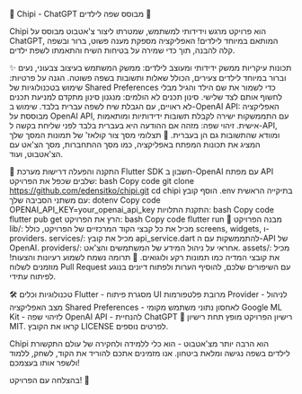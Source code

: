 🌟 Chipi - ChatGPT מבוסס שפה לילדים 🌟

Chipi הוא פרויקט מרגש וידידותי למשתמש, שמטרתו ליצור צ'אטבוט מבוסס על ChatGPT, המותאם במיוחד לילדים! האפליקציה מספקת מענה פשוט, ברור ובשפה קלה להבנה, תוך כדי שמירה על בטיחות השיח והתאמתו לשפת ילדים.


<!-- הצב כאן לינק לתמונת מסך מרהיבה של האפליקציה -->

✨ תכונות עיקריות
ממשק ידידותי ומעוצב לילדים: ממשק המשתמש בעיצוב צבעוני, נעים וברור במיוחד לילדים צעירים, הכולל שאלות ותשובות בשפה פשוטה.
הגנה על פרטיות: שימוש בטכנולוגיות של Shared Preferences כדי לשמור את שם הילד והגיל מבלי לחשוף אותם לצד שלישי.
סינון תכנים לא הולמים: מנגנון סינון מתקדם למניעת תכנים לא ראויים, עם הגבלת שיח לשפה עברית בלבד.
שימוש ב-OpenAI API: האפליקציה מבוססת על OpenAI API, עם התממשקות ישירה לקבלת תשובות ידידותיות ומותאמות אישית.
זיהוי שפה: מזהה אם ההודעה היא בעברית בלבד לפני שליחת בקשה ל-API, ומוודא שהתשובות גם הן בעברית.
📸 תצלומי מסך
צור קולאז' של תמונות המסך שלך המציג את תכונות המפתח באפליקציה, כמו מסך ההתחברות, מסך הצ'אט עם הצ'אטבוט, ועוד.

📲 התקנה והפעלה
דרישות מערכת
Flutter SDK
חשבון ב-OpenAI עם מפתח API
שלבים
שכפל את הפרויקט:
bash
Copy code
git clone https://github.com/edensitko/chipi.git
cd chipi
הוסף קובץ .env בתיקייה הראשית עם משתני הסביבה שלך:
dotenv
Copy code
OPENAI_API_KEY=your_openai_api_key
התקנת התלויות:
bash
Copy code
flutter pub get
הרץ את הפרויקט:
bash
Copy code
flutter run
📂 מבנה הפרויקט
lib/: מכיל את כל קבצי הקוד המרכזיים של הפרויקט, כולל screens, widgets, ו-providers.
services/: מכיל את קובץ api_service.dart להתממשקות עם ה-API של OpenAI.
providers/: אחראי על ניהול המידע של המשתמשים והצ'אט.
assets/: מכיל את קובצי המדיה כמו תמונות רקע ולוגואים.
🤝 תרומה
נשמח לשמוע רעיונות והצעות! מוזמנים לשלוח Pull Request עם השיפורים שלכם, להוסיף הערות ולפתוח דיונים בנוגע לפיתוח עתידי.

🛠️ טכנולוגיות וכלים
Flutter - מסגרת פיתוח UI מרובת פלטפורמות
Provider - לניהול מצב האפליקציה
Shared Preferences - לאחסון נתוני משתמש מקומי
Google ML Kit - לזיהוי שפה
OpenAI API - להנחיית ChatGPT
📃 רישיון
הפרויקט מופץ תחת רישיון MIT. קראו את הקובץ LICENSE לפרטים נוספים.

Chipi הוא הרבה יותר מצ'אטבוט - הוא כלי ללמידה ולחקירה של עולם התקשורת לילדים בשפה נגישה ומלאת ביטחון. אנו מזמינים אתכם להוריד את הקוד, לשחק, ללמוד ולשפר אותו בעצמכם!

בהצלחה עם הפרויקט! 🚀






